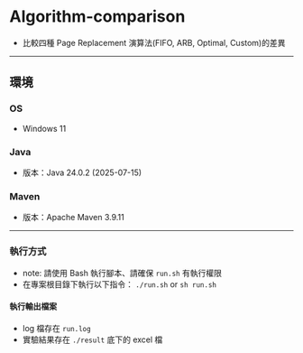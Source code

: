 # Algorithm-comparison
- 比較四種 Page Replacement 演算法(FIFO, ARB, Optimal, Custom)的差異

---
## 環境

### OS
- Windows 11

### Java
- 版本：Java 24.0.2 (2025-07-15)

### Maven
- 版本：Apache Maven 3.9.11


---
### 執行方式
- note: 請使用 Bash 執行腳本、請確保 `run.sh` 有執行權限
- 在專案根目錄下執行以下指令：
`./run.sh` or `sh run.sh`
#### 執行輸出檔案
- log 檔存在 `run.log`
- 實驗結果存在 `./result` 底下的 excel 檔
